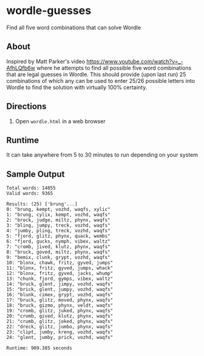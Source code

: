 # wordle-guesses
Find all five word combinations that can solve Wordle

## About
Inspired by Matt Parker's video https://www.youtube.com/watch?v=_-AfhLQfb6w where he attempts to find all possible five word combinations that are legal guesses in Wordle. This should provide (upon last run) 25 combinations of which any can be used to enter 25/26 possible letters into Wordle to find the solution with virtually 100% certainty.

## Directions
1. Open `wordle.html` in a web browser

## Runtime
It can take anywhere from 5 to 30 minutes to run depending on your system

## Sample Output
```
Total words: 14855
Valid words: 9365

Results: (25) ['brung'...]
0: "brung, kempt, vozhd, waqfs, xylic"
1: "brung, cylix, kempt, vozhd, waqfs"
2: "brock, judge, miltz, phynx, waqfs"
3: "bling, jumpy, treck, vozhd, waqfs"
4: "jumby, pling, treck, vozhd, waqfs"
5: "fjord, glitz, phynx, quack, wembs"
6: "fjord, gucks, nymph, vibex, waltz"
7: "cromb, jived, klutz, phynx, waqfs"
8: "bruck, goved, miltz, phynx, waqfs"
9: "bemix, clunk, grypt, vozhd, waqfs"
10: "blonx, chawk, fritz, gyved, jumps"
11: "blonx, fritz, gyved, jumps, whack"
12: "blonx, fritz, gyved, jacks, whump"
13: "chunk, fjord, gymps, vibex, waltz"
14: "bruck, glent, jimpy, vozhd, waqfs"
15: "brick, glent, jumpy, vozhd, waqfs"
16: "blunk, cimex, grypt, vozhd, waqfs"
17: "bruck, glitz, moved, phynx, waqfs"
18: "bruck, gizmo, phynx, veldt, waqfs"
19: "cromb, glitz, juked, phynx, waqfs"
20: "cromb, gived, klutz, phynx, waqfs"
21: "crumb, glitz, joked, phynx, waqfs"
22: "dreck, glitz, jumbo, phynx, waqfs"
23: "clipt, jumby, kreng, vozhd, waqfs"
24: "glent, jumby, prick, vozhd, waqfs"

Runtime: 909.385 seconds
```
